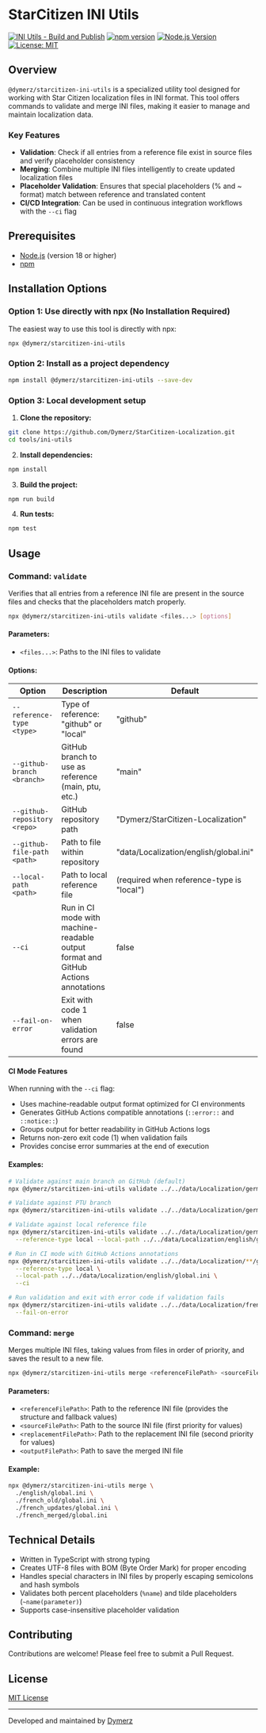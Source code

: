 # StarCitizen INI Utils

[![INI Utils - Build and Publish](https://github.com/Dymerz/StarCitizen-Localization/actions/workflows/ini-utils-ci.yaml/badge.svg)](https://github.com/Dymerz/StarCitizen-Localization/actions/workflows/ini-utils-ci.yaml)
[![npm version](https://img.shields.io/npm/v/@dymerz/starcitizen-ini-utils.svg)](https://www.npmjs.com/package/@dymerz/starcitizen-ini-utils)
[![Node.js Version](https://img.shields.io/node/v/@dymerz/starcitizen-ini-utils)](https://nodejs.org/)
[![License: MIT](https://img.shields.io/badge/License-MIT-blue.svg)](https://opensource.org/licenses/MIT)

## Overview

`@dymerz/starcitizen-ini-utils` is a specialized utility tool designed for working with Star Citizen localization files in INI format. This tool offers commands to validate and merge INI files, making it easier to manage and maintain localization data.

### Key Features

- **Validation**: Check if all entries from a reference file exist in source files and verify placeholder consistency
- **Merging**: Combine multiple INI files intelligently to create updated localization files
- **Placeholder Validation**: Ensures that special placeholders (% and ~ format) match between reference and translated content
- **CI/CD Integration**: Can be used in continuous integration workflows with the `--ci` flag

## Prerequisites

- [Node.js](https://nodejs.org/) (version 18 or higher)
- [npm](https://www.npmjs.com/)

## Installation Options

### Option 1: Use directly with npx (No Installation Required)

The easiest way to use this tool is directly with npx:

```sh
npx @dymerz/starcitizen-ini-utils
```

### Option 2: Install as a project dependency

```sh
npm install @dymerz/starcitizen-ini-utils --save-dev
```

### Option 3: Local development setup
1. **Clone the repository:**

  ```sh
  git clone https://github.com/Dymerz/StarCitizen-Localization.git
  cd tools/ini-utils
  ```

2. **Install dependencies:**

  ```sh
  npm install
  ```

3. **Build the project:**

  ```sh
  npm run build
  ```

4. **Run tests:**

  ```sh
  npm test
  ```

## Usage

### Command: `validate`

Verifies that all entries from a reference INI file are present in the source files and checks that the placeholders match properly.

```sh
npx @dymerz/starcitizen-ini-utils validate <files...> [options]
```

#### Parameters:

- `<files...>`: Paths to the INI files to validate

#### Options:

| Option | Description | Default |
|--------|-------------|---------|
| `--reference-type <type>` | Type of reference: "github" or "local" | "github" |
| `--github-branch <branch>` | GitHub branch to use as reference (main, ptu, etc.) | "main" |
| `--github-repository <repo>` | GitHub repository path | "Dymerz/StarCitizen-Localization" |
| `--github-file-path <path>` | Path to file within repository | "data/Localization/english/global.ini" |
| `--local-path <path>` | Path to local reference file | (required when reference-type is "local") |
| `--ci` | Run in CI mode with machine-readable output format and GitHub Actions annotations | false |
| `--fail-on-error` | Exit with code 1 when validation errors are found | false |

#### CI Mode Features

When running with the `--ci` flag:

- Uses machine-readable output format optimized for CI environments
- Generates GitHub Actions compatible annotations (`::error::` and `::notice::`)
- Groups output for better readability in GitHub Actions logs
- Returns non-zero exit code (1) when validation fails
- Provides concise error summaries at the end of execution

#### Examples:

```sh
# Validate against main branch on GitHub (default)
npx @dymerz/starcitizen-ini-utils validate ../../data/Localization/german_(germany)/global.ini

# Validate against PTU branch
npx @dymerz/starcitizen-ini-utils validate ../../data/Localization/german_(germany)/global.ini --github-branch ptu

# Validate against local reference file
npx @dymerz/starcitizen-ini-utils validate ../../data/Localization/german_(germany)/global.ini \
  --reference-type local --local-path ../../data/Localization/english/global.ini

# Run in CI mode with GitHub Actions annotations
npx @dymerz/starcitizen-ini-utils validate ../../data/Localization/**/global.ini \
  --reference-type local \
  --local-path ../../data/Localization/english/global.ini \
  --ci

# Run validation and exit with error code if validation fails
npx @dymerz/starcitizen-ini-utils validate ../../data/Localization/french_(france)/global.ini \
  --fail-on-error
```

### Command: `merge`

Merges multiple INI files, taking values from files in order of priority, and saves the result to a new file.

```sh
npx @dymerz/starcitizen-ini-utils merge <referenceFilePath> <sourceFilePath> <replacementFilePath> <outputFilePath>
```

#### Parameters:

- `<referenceFilePath>`: Path to the reference INI file (provides the structure and fallback values)
- `<sourceFilePath>`: Path to the source INI file (first priority for values)
- `<replacementFilePath>`: Path to the replacement INI file (second priority for values)
- `<outputFilePath>`: Path to save the merged INI file

#### Example:

```sh
npx @dymerz/starcitizen-ini-utils merge \
  ./english/global.ini \
  ./french_old/global.ini \
  ./french_updates/global.ini \
  ./french_merged/global.ini
```

## Technical Details

- Written in TypeScript with strong typing
- Creates UTF-8 files with BOM (Byte Order Mark) for proper encoding
- Handles special characters in INI files by properly escaping semicolons and hash symbols
- Validates both percent placeholders (`%name`) and tilde placeholders (`~name(parameter)`)
- Supports case-insensitive placeholder validation

## Contributing

Contributions are welcome! Please feel free to submit a Pull Request.

## License

[MIT License](LICENSE)

---
Developed and maintained by [Dymerz](https://github.com/Dymerz)
